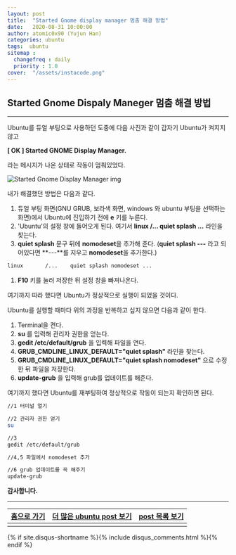 ```yaml
---
layout: post
title:  "Started Gnome display manager 멈춤 해결 방법"
date:   2020-08-31 10:00:00
author: atomic0x90 (Yujun Han)
categories: ubuntu
tags:  ubuntu
sitemap :
  changefreq : daily
  priority : 1.0
cover:  "/assets/instacode.png"
---
```


## Started Gnome Dispaly Maneger 멈춤 해결 방법

---

Ubuntu를 듀얼 부팅으로 사용하던 도중에 다음 사진과 같이 갑자기 Ubuntu가 켜지지 않고 

**[ OK ] Started GNOME Display Manager.**

라는 메시지가 나온 상태로 작동이 멈춰있었다.

![Started Gnome Display Manager img][10]

내가 해결했던 방법은 다음과 같다.

1. 듀얼 부팅 화면(GNU GRUB, 보라색 화면, windows 와 ubuntu 부팅을 선택하는 화면)에서 
Ubuntu에 진입하기 전에 **e** 키를 누른다.
1. 'Ubuntu'의 설정 창에 들어오게 된다. 여기서 **linux	/...  quiet splash ...** 라인을 찾는다.
1. **quiet splash** 문구 뒤에 **nomodeset**을 추가해 준다.
 (**quiet splash \-\-\-** 라고 되어있다면 **\-\-\-**를 지우고 **nomodeset**을 추가한다.)
```bash
linux		/... 	quiet splash nomodeset ...
```
1. **F10** 키를 눌러 저장한 뒤 설정 창을 빠져나온다.

여기까지 따라 했다면 Ubuntu가 정상적으로 실행이 되었을 것이다.

Ubuntu를 실행할 때마다 위의 과정을 반복하고 싶지 않으면 다음과 같이 한다.


1. Terminal을 켠다.
1. **su** 를 입력해 관리자 권한을 얻는다.
1. **gedit /etc/default/grub** 을 입력해 파일을 연다.
1. **GRUB_CMDLINE_LINUX_DEFAULT="quiet splash"** 라인을 찾는다.
1. **GRUB_CMDLINE_LINUX_DEFAULT="quiet splash nomodeset"** 으로 수정한 뒤 파일을 저장한다.
1. **update-grub** 을 입력해 grub를 업데이트를 해준다.

여기까지 했다면 Ubuntu를 재부팅하여 정상적으로 작동이 되는지 확인하면 된다.

```bash
//1 터미널 열기

//2 관리자 권한 얻기
su

//3
gedit /etc/default/grub

//4,5 파일에서 nomodeset 추가

//6 grub 업데이트를 꼭 해주기
update-grub

```


**감사합니다.**


---


[홈으로 가기][01]       |[더 많은 ubuntu post 보기][03]        |[post 목록 보기][02]
:------:                |:------:                               |:------:
                        |                                       |

[10]: {{site.baseurl}}/assets/post_img/Started_Gnome_Display_Manager.png "Started Gnome Display Manager img"


[01]: https://atomic0x90.github.io/ "home"
[02]: https://atomic0x90.github.io/posts/ "posts"
[03]: https://atomic0x90.github.io/posts/#ubuntu "ubuntu posts"

{% if site.disqus-shortname %}{% include disqus_comments.html %}{% endif %}





